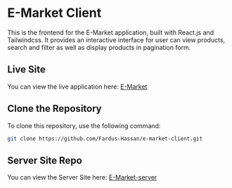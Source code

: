 # E-Market Client

This is the frontend for the E-Market application, built with React.js and Tailwindcss. It provides an interactive interface for user can view products, search and filter as well as display products in pagination form.

## Live Site

You can view the live application here: [E-Market](https://e-market01.netlify.app)

## Clone the Repository

To clone this repository, use the following command:

```bash
git clone https://github.com/Fardus-Hassan/e-market-client.git


```

## Server Site Repo

 You can view the Server Site here: [E-Market-server](https://github.com/Fardus-Hassan/e-market-server)
